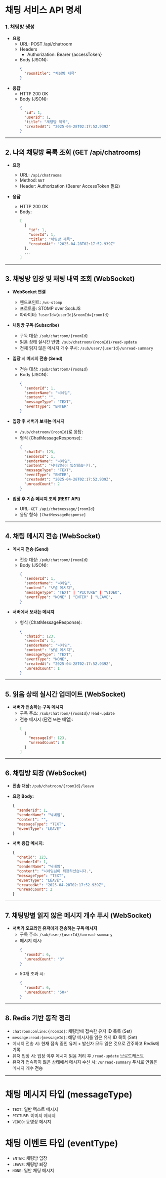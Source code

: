 # 채팅 서비스 API 명세
### 1. 채팅방 생성
- **요청**
  - URL: POST /api/chatroom
  - Headers
    - Authorization: Bearer {accessToken}
  - Body (JSON):
    ```json
    {
      "roomTitle": "채팅방 제목"
    }
    ```
- **응답**
  - HTTP 200 OK
  - Body (JSON):
    ```json
    {
      "id": 1,
      "userId": 1,
      "title": "채팅방 제목",
      "createdAt": "2025-04-28T02:17:52.939Z"
    }
    ```
    
---

## 2. 나의 채팅방 목록 조회 (GET /api/chatrooms)

- **요청**
    - URL: `/api/chatrooms`
    - Method: `GET`
    - Header: Authorization (Bearer AccessToken 필요)

- **응답**
    - HTTP 200 OK
    - Body:
      ```json
      [
        {
          "id": 1,
          "userId": 1,
          "title": "채팅방 제목",
          "createdAt": "2025-04-28T02:17:52.939Z"
        },
        ...
      ]
      ```

---

## 3. 채팅방 입장 및 채팅 내역 조회 (WebSocket)

- **WebSocket 연결**
    - 엔드포인트: `/ws-stomp`
    - 프로토콜: STOMP over SockJS
    - 파라미터: `?userId={userId}&roomId={roomId}`

- **채팅방 구독 (Subscribe)**
    - 구독 대상: `/sub/chatroom/{roomId}`
    - 읽음 상태 실시간 반영: `/sub/chatroom/{roomId}/read-update`
    - 전체 읽지 않은 메시지 개수 푸시: `/sub/user/{userId}/unread-summary`

- **입장 시 메시지 전송 (Send)**
    - 전송 대상: `/pub/chatroom/{roomId}`
    - Body (JSON):
      ```json
      {
        "senderId": 1,
        "senderName": "닉네임",
        "content": "",
        "messageType": "TEXT",
        "eventType": "ENTER"
      }
      ```

- **입장 후 서버가 보내는 메시지**
    - `/sub/chatroom/{roomId}`로 응답:
    - 형식 (ChatMessageResponse):
      ```json
      {
        "chatId": 123,
        "senderId": 1,
        "senderName": "닉네임",
        "content": "닉네임님이 입장했습니다.",
        "messageType": "TEXT",
        "eventType": "ENTER",
        "createdAt": "2025-04-28T02:17:52.939Z",
        "unreadCount": 2
      }
      ```
- **입장 후 기존 메시지 조회 (REST API)**
  - URL: `GET /api/chatmessage/{roomId}`
  - 응답 형식: `[ChatMessageResponse]`

---

## 4. 채팅 메시지 전송 (WebSocket)

- **메시지 전송 (Send)**
    - 전송 대상: `/pub/chatroom/{roomId}`
    - Body (JSON):
      ```json
      {
        "senderId": 1,
        "senderName": "닉네임",
        "content": "보낼 메시지",
        "messageType": "TEXT" | "PICTURE" | "VIDEO",
        "eventType": "NONE" | "ENTER" | "LEAVE",
      }
      ```

- **서버에서 보내는 메시지**
    - 형식 (ChatMessageResponse):
      ```json
      {
        "chatId": 123,
        "senderId": 1,
        "senderName": "닉네임",
        "content": "보낼 메시지",
        "messageType": "TEXT",
        "eventType": "NONE",
        "createdAt": "2025-04-28T02:17:52.939Z",
        "unreadCount": 1
      }
      ```
---

## 5. 읽음 상태 실시간 업데이트 (WebSocket)
- **서버가 전송하는 구독 메시지**
  - 구독 주소: `/sub/chatroom/{roomId}/read-update`
  - 전송 메시지 (단건 또는 배열):
    ```json
    [
      {
        "messageId": 123,
        "unreadCount": 0
      }
    ]
    ```
---

## 6. 채팅방 퇴장 (WebSocket)
- **전송 대상:** `/pub/chatroom/{roomId}/leave`
- **요청 Body:**
  ```json
  {
    "senderId": 1,
    "senderName": "닉네임",
    "content": "",
    "messageType": "TEXT",
    "eventType": "LEAVE"
  }
  ```

- **서버 응답 메시지:**
  ```json
  {
    "chatId": 123,
    "senderId": 1,
    "senderName": "닉네임",
    "content": "닉네임님이 퇴장하셨습니다.",
    "messageType": "TEXT",
    "eventType": "LEAVE",
    "createdAt": "2025-04-28T02:17:52.939Z",
    "unreadCount": 2
  }
  ```

---

## 7. 채팅방별 읽지 않은 메시지 개수 푸시 (WebSocket)
- **서버가 오프라인 유저에게 전송하는 구독 메시지**
  - 구독 주소: `/sub/user/{userId}/unread-summary`
  - 메시지 예시:
    ```json
    {
      "roomId": 6,
      "unreadCount": "3"
    }
    ```
  - 50개 초과 시:
    ```json
    {
      "roomId": 6,
      "unreadCount": "50+"
    }
    ```

---

## 8. Redis 기반 동작 정리
- `chatroom:online:{roomId}`: 채팅방에 접속한 유저 ID 목록 (Set)
- `message:read:{messageId}`: 해당 메시지를 읽은 유저 ID 목록 (Set)
- 메시지 전송 시: 현재 접속 중인 유저 + 발신자 모두 읽은 것으로 간주하고 Redis에 기록
- 유저 입장 시: 입장 이후 메시지 읽음 처리 후 `/read-update` 브로드캐스트
- 유저가 접속하지 않은 상태에서 메시지 수신 시: `/unread-summary` 푸시로 안읽은 메시지 개수 전송

---

# 채팅 메시지 타입 (messageType)
- `TEXT`: 일반 텍스트 메시지
- `PICTURE`: 이미지 메시지
- `VIDEO`: 동영상 메시지

# 채팅 이벤트 타입 (eventType)
- `ENTER`: 채팅방 입장
- `LEAVE`: 채팅방 퇴장
- `NONE`: 일반 채팅 메시지
